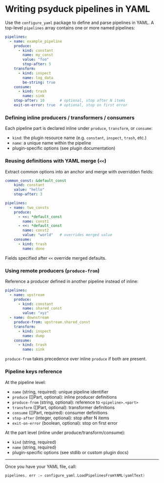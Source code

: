 # Writing psyduck pipelines in YAML

Use the `configure_yaml` package to define and parse pipelines in YAML. A top-level `pipelines` array contains one or more named pipelines:

```yaml
pipelines:
  - name: example_pipeline
    produce:
      - kind: constant
        name: my_const
        value: "foo"
        stop-after: 5
    transform:
      - kind: inspect
        name: log_data
        be-string: true
    consume:
      - kind: trash
        name: sink
    stop-after: 10       # optional, stop after N items
    exit-on-error: true  # optional, stop on first error
```

### Defining inline producers / transformers / consumers

Each pipeline part is declared inline under `produce`, `transform`, or `consume`:

- `kind`: the plugin resource name (e.g. `constant`, `inspect`, `trash`, etc.)
- `name`: a unique name within the pipeline
- plugin-specific options (see plugin documentation)

### Reusing definitions with YAML merge (`<<`)

Extract common options into an anchor and merge with overridden fields:

```yaml
common_const: &default_const
    kind: constant
    value: "hello"
    stop-after: 3

pipelines:
  - name: two_consts
    produce:
      - <<: *default_const
        name: const1
      - <<: *default_const
        name: const2
        value: "world"   # overrides merged value
    consume:
      - kind: trash
        name: done
```

Fields specified after `<<` override merged defaults.

### Using remote producers (`produce-from`)

Reference a producer defined in another pipeline instead of inline:

```yaml
pipelines:
  - name: upstream
    produce:
      - kind: constant
        name: shared_const
        value: "xyz"
  - name: downstream
    produce-from: upstream.shared_const
    transform:
      - kind: inspect
        name: dump
    consume:
      - kind: trash
        name: sink
```

`produce-from` takes precedence over inline `produce` if both are present.

### Pipeline keys reference

At the pipeline level:

- `name` (string, required): unique pipeline identifier
- `produce` ([]Part, optional): inline producer definitions
- `produce-from` (string, optional): reference to `<pipeline>.<part>`
- `transform` ([]Part, optional): transformer definitions
- `consume` ([]Part, required): consumer definitions
- `stop-after` (integer, optional): stop after N items
- `exit-on-error` (boolean, optional): stop on first error

At the part level (inline under produce/transform/consume):

- `kind` (string, required)
- `name` (string, required)
- plugin-specific options (see stdlib or custom plugin docs)

---

Once you have your YAML file, call:

```go
pipelines, err := configure_yaml.LoadPipelinesFromYAML(yamlText)
```
